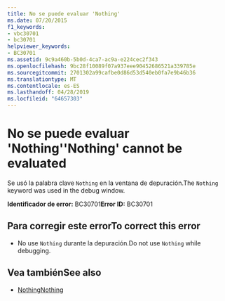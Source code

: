 ```yaml
---
title: No se puede evaluar 'Nothing'
ms.date: 07/20/2015
f1_keywords:
- vbc30701
- bc30701
helpviewer_keywords:
- BC30701
ms.assetid: 9c9a460b-5b0d-4ca7-ac9a-e224cec2f343
ms.openlocfilehash: 9bc28f10089f07a937eee90452686521a339785e
ms.sourcegitcommit: 2701302a99cafbe0d86d53d540eb0fa7e9b46b36
ms.translationtype: MT
ms.contentlocale: es-ES
ms.lasthandoff: 04/28/2019
ms.locfileid: "64657303"
---
```

# <a name="nothing-cannot-be-evaluated"></a><span data-ttu-id="508c6-102">No se puede evaluar 'Nothing'</span><span class="sxs-lookup"><span data-stu-id="508c6-102">'Nothing' cannot be evaluated</span></span>
<span data-ttu-id="508c6-103">Se usó la palabra clave `Nothing` en la ventana de depuración.</span><span class="sxs-lookup"><span data-stu-id="508c6-103">The `Nothing` keyword was used in the debug window.</span></span>  
  
 <span data-ttu-id="508c6-104">**Identificador de error:** BC30701</span><span class="sxs-lookup"><span data-stu-id="508c6-104">**Error ID:** BC30701</span></span>  
  
## <a name="to-correct-this-error"></a><span data-ttu-id="508c6-105">Para corregir este error</span><span class="sxs-lookup"><span data-stu-id="508c6-105">To correct this error</span></span>  
  
- <span data-ttu-id="508c6-106">No use `Nothing` durante la depuración.</span><span class="sxs-lookup"><span data-stu-id="508c6-106">Do not use `Nothing` while debugging.</span></span>  
  
## <a name="see-also"></a><span data-ttu-id="508c6-107">Vea también</span><span class="sxs-lookup"><span data-stu-id="508c6-107">See also</span></span>

- [<span data-ttu-id="508c6-108">Nothing</span><span class="sxs-lookup"><span data-stu-id="508c6-108">Nothing</span></span>](../../visual-basic/language-reference/nothing.md)

